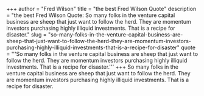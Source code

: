 +++
author = "Fred Wilson"
title = "the best Fred Wilson Quote"
description = "the best Fred Wilson Quote: So many folks in the venture capital business are sheep that just want to follow the herd. They are momentum investors purchasing highly illiquid investments. That is a recipe for disaster."
slug = "so-many-folks-in-the-venture-capital-business-are-sheep-that-just-want-to-follow-the-herd-they-are-momentum-investors-purchasing-highly-illiquid-investments-that-is-a-recipe-for-disaster"
quote = '''So many folks in the venture capital business are sheep that just want to follow the herd. They are momentum investors purchasing highly illiquid investments. That is a recipe for disaster.'''
+++
So many folks in the venture capital business are sheep that just want to follow the herd. They are momentum investors purchasing highly illiquid investments. That is a recipe for disaster.
